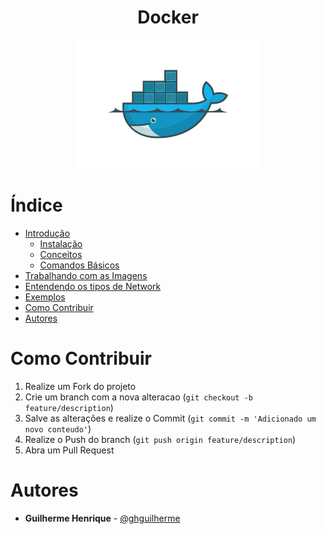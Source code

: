 <p align="center">
  <h1 align="center">Docker</h1>
  <p align="center"><img src="./assets/docker.png" alt="Docker" width="300"></p>
</p>

# Índice

  - [Introdução](docs/01_Introducao.md)
    - [Instalação](docs/01.01_Conceitos.md)
    - [Conceitos](docs/01.01_Conceitos.md)
    - [Comandos Básicos](docs/01.02_Comandos_Basicos.md)
  - [Trabalhando com as Imagens](docs/02_Trabalhando_Com_As_Imagens.md)
  - [Entendendo os tipos de Network](docs/03_Docker_Network.md)
  - [Exemplos](examples/exemplos.md)
  - [Como Contribuir](#como-contribuir)
  - [Autores](#autores)

<!-- CONTRIBUTING -->

# Como Contribuir

1. Realize um Fork do projeto
2. Crie um branch com a nova alteracao (`git checkout -b feature/description`)
3. Salve as alterações e realize o Commit (`git commit -m 'Adicionado um novo conteudo'`)
4. Realize o Push do branch (`git push origin feature/description`)
5. Abra um Pull Request

# Autores

- **Guilherme Henrique** - [@ghguilherme](https://github.com/ghguilherme)

